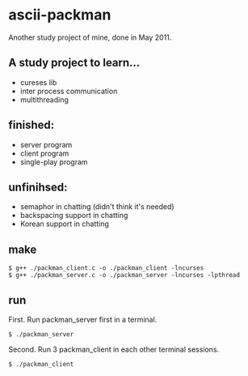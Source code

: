ascii-packman
=============
Another study project of mine, done in May 2011.

## A study project to learn...

- cureses lib
- inter process communication
- multithreading

## finished:

- server program
- client program
- single-play program

## unfinihsed:

- semaphor in chatting (didn't think it's needed)
- backspacing support in chatting
- Korean support in chatting

## make

    $ g++ ./packman_client.c -o ./packman_client -lncurses
    $ g++ ./packman_server.c -o ./packman_server -lncurses -lpthread

## run

First. Run packman_server first in a terminal.

    $ ./packman_server

Second. Run 3 packman_client in each other terminal sessions.

    $ ./packman_client


